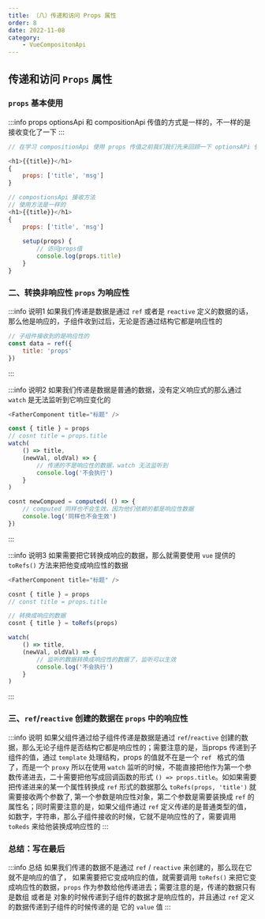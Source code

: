 ```yaml
---
title: （八）传递和访问 Props 属性
order: 8
date: 2022-11-08
category:
    - VueCompositonApi
---
```


## 传递和访问 `Props` 属性
### `props` 基本使用
:::info props
optionsApi 和 compositionApi 传值的方式是一样的，不一样的是接收变化了一下
:::
```js
// 在学习 compositionApi 使用 props 传值之前我们我们先来回顾一下 optionsAPi 使用 props 传值的方法

<h1>{{title}}</h1>
{
    props: ['title', 'msg']
}

// compostionsApi 接收方法
// 使用方法是一样的
<h1>{{title}}</h1>      
{
    props: ['title', 'msg']
    
    setup(props) {
        // 访问props值
        console.log(props.title)
    }
}
```

### 二、转换非响应性 `props` 为响应性
:::info 说明1
如果我们传递是数据是通过 `ref` 或者是 `reactive` 定义的数据的话，那么他是响应的，子组件收到过后，无论是否通过结构它都是响应性的
```js
// 子组件接收到的是响应性的
const data = ref({
    title: 'props'
})
```
:::

:::info 说明2
如果我们传递是数据是普通的数据，没有定义响应式的那么通过 `watch` 是无法监听到它响应变化的
```js
<FatherComponent title="标题" />

const { title } = props
// cosnt title = props.title
watch(
    () => title,
    (newVal, oldVal) => {
        // 传递的不是响应性的数据，watch 无法监听到
        console.log('不会执行')
    }
)

cosnt newCompued = computed( () => {
    // computed 同样也不会生效，因为他们依赖的都是响应性数据
    console.log('同样也不会生效')
})
```
:::

:::info 说明3
如果需要把它转换成响应的数据，那么就需要使用 `vue` 提供的 `toRefs()` 方法来把他变成响应性的数据

```js
<FatherComponent title="标题" />

cosnt { title } = props
// const title = props.title

// 转换成响应的数据
cosnt { title } = toRefs(props)

watch(
    () => title,
    (newVal, oldVal) => {
        // 监听的数据转换成响应性的数据了，监听可以生效
        console.log('不会执行')
    }
)

```
:::


### 三、`ref`/`reactive` 创建的数据在 `props` 中的响应性
:::info 说明
如果父组件通过给子组件传递是数据是通过 `ref`/`reactive` 创建的数据，那么无论子组件是否结构它都是响应性的；需要注意的是，当props 传递到子组件的值，通过 `template` 处理结构，props 的值就不在是一个 `ref ` 格式的值了，而是一个 `proxy` 所以在使用 `watch` 监听的时候，不能直接把他作为第一个参数传递进去，二十需要把他写成回调函数的形式 `() => props.title`。如如果需要把传递进来的某一个属性转换成 `ref` 形式的数据那么 `toRefs(props, 'title')` 就需要接收两个参数了, 第一个参数是响应性对象，第二个参数是需要装换成 `ref` 的属性名；同时需要注意的是，如果父组件通过 `ref` 定义传递的是普通类型的值， 如数字，字符串，那么子组件接收的时候，它就不是响应性的了，需要调用 `toReds` 来给他装换成响应性的
:::


### 总结：写在最后
:::info 总结
如果我们传递的数据不是通过 `ref` / `reactive` 来创建的，那么现在它就不是响应的值了， 如果需要把它变成响应的值，就需要调用 `toRefs()` 来把它变成响应性的数据，`props` 作为参数给他传递进去；需要注意的是，传递的数据只有是数组 或者是 对象的时候传递到子组件的数据才是响应性的，并且通过 `ref` 定义的数据传递到子组件的时候传递的是 它的 `value` 值
:::